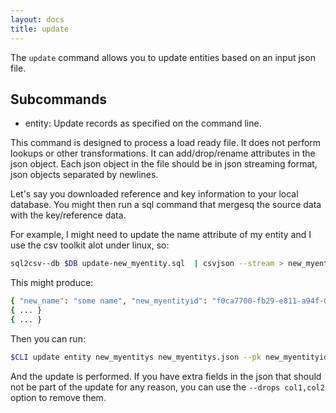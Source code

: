 ```yaml
---
layout: docs
title: update
---
```


The `update` command allows you to update entities based on an input json file.

## Subcommands
* entity: Update records as specified on the command line.

This command is designed to process a load ready file. It does not perform
lookups or other transformations. It can add/drop/rename attributes in the json
object. Each json object in the file should be in json streaming format, json
objects separated by newlines.

Let's say you downloaded reference and key information to your local
database. You might then run a sql command that mergesq the source data with the
key/reference data.

For example, I might need to update the name attribute of my entity and I use the csv toolkit alot under linux, so:

```sh
sql2csv--db $DB update-new_myentity.sql  | csvjson --stream > new_myentity_name_update.json

```

This might produce:
```sh
{ "new_name": "some name", "new_myentityid": "f0ca7700-fb29-e811-a94f-000d3a324a3e" }
{ ... }
{ ... }
```

Then you can run:
```sh
$CLI update entity new_myentitys new_myentitys.json --pk new_myentityid
```

And the update is performed. If you have extra fields in the json that should not be part of the update for any reason, you can use the `--drops col1,col2` option to remove them.

